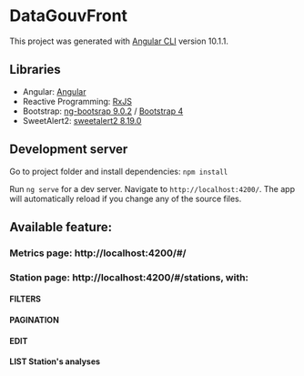# DataGouvFront

This project was generated with [Angular CLI](https://github.com/angular/angular-cli) version 10.1.1.

## Libraries

- Angular: [Angular](https://angular.io)
- Reactive Programming: [RxJS](http://reactivex.io/rxjs)
- Bootstrap: [ng-bootsrap 9.0.2](https://ng-bootstrap.github.io/) / [Bootstrap 4](https://getbootstrap.com)
- SweetAlert2: [sweetalert2 8.19.0](https://sweetalert2.github.io/)

## Development server

Go to project folder and install dependencies: `npm install`

Run `ng serve` for a dev server. Navigate to `http://localhost:4200/`. The app will automatically reload if you change any of the source files.

## Available feature:

### Metrics page: http://localhost:4200/#/

### Station page: http://localhost:4200/#/stations, with:

#### FILTERS

#### PAGINATION

#### EDIT

#### LIST Station's analyses
